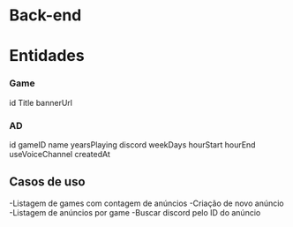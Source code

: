 # Back-end

# Entidades

### Game

id
Title
bannerUrl

### AD

id
gameID
name
yearsPlaying
discord
weekDays
hourStart
hourEnd
useVoiceChannel
createdAt

## Casos de uso

-Listagem de games com contagem de anúncios
-Criação de novo anúncio
-Listagem de anúncios por game
-Buscar discord pelo ID do anúncio

